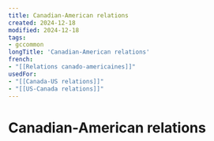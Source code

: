 ```yaml
---
title: Canadian-American relations
created: 2024-12-18
modified: 2024-12-18
tags:
- gccommon
longTitle: 'Canadian-American relations'
french:
- "[[Relations canado-americaines]]"
usedFor:
- "[[Canada-US relations]]"
- "[[US-Canada relations]]"
---
```

# Canadian-American relations
